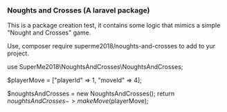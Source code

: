 <h3> Noughts and Crosses (A laravel package)</h3>

<p>
  This is a package creation test, it contains some logic that mimics a simple "Nought and Crosses" game.
</p>

<p>

Use, composer require superme2018/noughts-and-crosses to add to yur project.

</p>

<p>

use SuperMe2018\NoughtsAndCrosses\NoughtsAndCrosses;

$playerMove = ["playerId" => 1, "moveId" => 4];

$noughtsAndCrosses = new NoughtsAndCrosses();
return $noughtsAndCrosses->makeMove($playerMove);

</p>

  
